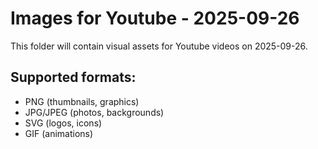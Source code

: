 # Images for Youtube - 2025-09-26

This folder will contain visual assets for Youtube videos on 2025-09-26.

## Supported formats:
- PNG (thumbnails, graphics)
- JPG/JPEG (photos, backgrounds)
- SVG (logos, icons)
- GIF (animations)

